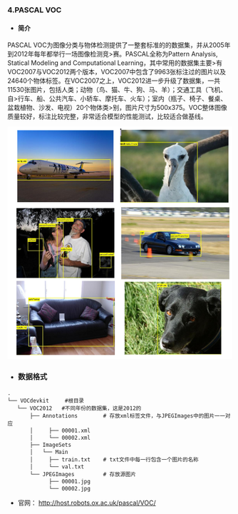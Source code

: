 

### 4.PASCAL VOC
              
* #### 简介 
                  
PASCAL VOC为图像分类与物体检测提供了一整套标准的的数据集，并从2005年到2012年每年都举行一场图像检测竞>赛。PASCAL全称为Pattern Analysis, Statical Modeling and Computational Learning，其中常用的数据集主要>有VOC2007与VOC2012两个版本，VOC2007中包含了9963张标注过的图片以及24640个物体标签。在VOC2007之上，VOC2012进一步升级了数据集，一共11530张图片，包括人类；动物（鸟、猫、牛、狗、马、羊）；交通工具（飞机、自>行车、船、公共汽车、小轿车、摩托车、火车）；室内（瓶子、椅子、餐桌、盆栽植物、沙发、电视）20个物体类>别，图片尺寸为500x375。VOC整体图像质量较好，标注比较完整，非常适合模型的性能测试，比较适合做基线。     
      
<img src="https://raw.githubusercontent.com/datawhalechina/dive-into-cv-pytorch/master/markdown_imgs/chapter02/2.1_dataloader_and_augmentation/VOC展示.png">
         
 * ### 数据格式    
 ```
 .
└── VOCdevkit     #根目录
    └── VOC2012   #不同年份的数据集，这是2012的
        ├── Annotations        # 存放xml标签文件，与JPEGImages中的图片一一对应
        │     ├── 00001.xml 
        │     └── 00002.xml 
        ├── ImageSets          
        │   └── Main
        │     ├── train.txt    # txt文件中每一行包含一个图片的名称
        │     └── val.txt
        └── JPEGImages         # 存放源图片
              ├── 00001.jpg     
              └── 00002.jpg     
 ```
 
 * 官网： http://host.robots.ox.ac.uk/pascal/VOC/

